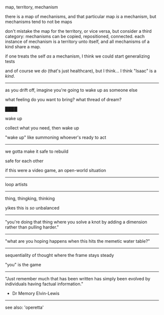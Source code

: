 map, territory, mechanism

there is a map of mechanisms, and that particular map *is* a mechanism, but mechanisms tend to not be maps

don't mistake the map for the territory, or vice versa, but consider a third category: mechanisms can be copied, repositioned, connected. each instance of mechanism is a territory unto itself, and all mechanisms of a kind share a map.

if one treats the self *as* a mechanism, I think we could start generalizing tests

and of course we *do* (that's just healthcare), but I think... I think "Isaac" is a *kind*.

---

as you drift off, imagine you're going to wake up as someone else

what feeling do you want to bring? what thread of dream?

████

wake up

collect what you need, then wake up

"wake up" like summoning whoever's ready to act

---

we gotta make it safe to rebuild

safe for each other

if this were a video game, an open-world situation

---

loop artists

---

thing, thingking, thinking

yikes this is *so* unbalanced

---

"you're doing that thing where you solve a knot by adding a dimension rather than pulling harder."

---

"what are you hoping happens when this hits the memetic water table?​​​​​​​​​​​​​​​​"

---

sequentiality of thought where the frame stays steady

"you" is the game

---

"Just remember much that has been written has simply been evolved by individuals having factual information."
- Dr Memory Elvin-Lewis

---

see also: 'operetta'
